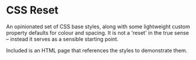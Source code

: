 # CSS Reset

An opinionated set of CSS base styles, along with some lightweight custom property defaults for colour and spacing. It is not a 'reset' in the true sense – instead it serves as a sensible starting point.

Included is an HTML page that references the styles to demonstrate them.
